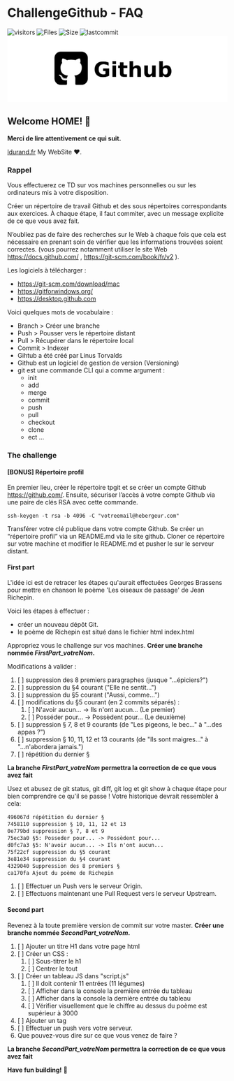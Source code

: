 # ChallengeGithub - FAQ
![visitors](https://visitor-badge.glitch.me/badge?page_id=aiola13)
![Files](https://img.shields.io/github/directory-file-count/Aiola13/ChallengeGithub_Full?style=flat-square)
![Size](https://img.shields.io/github/repo-size/Aiola13/ChallengeGithub_Full?style=flat-square)
![lastcommit](https://img.shields.io/github/last-commit/aiola13/ChallengeGithub_Full)
![Logo Github utilisé pour la FAQ](./ressources/github.jpg)

## Welcome HOME! 👋

**Merci de lire attentivement ce qui suit.**


[ldurand.fr](https://www.ldurand.fr) My WebSite ♥.



### Rappel

Vous effectuerez ce TD sur vos machines personnelles ou sur les ordinateurs mis à votre disposition. 

Créer un répertoire de travail Github et des sous répertoires correspondants aux exercices. 
À chaque étape, il faut commiter, avec un message explicite de ce que vous avez fait.

N’oubliez pas de faire des recherches sur le Web à chaque fois que cela est nécessaire en prenant soin de vérifier que les informations trouvées soient correctes. (vous pourrez notamment utiliser le site Web https://docs.github.com/ , https://git-scm.com/book/fr/v2 ).

Les logiciels à télécharger : 
* https://git-scm.com/download/mac
* https://gitforwindows.org/
* https://desktop.github.com

Voici quelques mots de vocabulaire :
* Branch > Créer une branche
* Push > Pousser vers le répertoire distant
* Pull > Récupérer dans le répertoire local
* Commit > Indexer
* Gihtub a été créé par Linus Torvalds
* Github est un logiciel de gestion de version (Versioning)
* git est une commande CLI qui a comme argument :
   * init
   * add
   * merge
   * commit
   * push
   * pull
   * checkout
   * clone
   * ect ...


### The challenge

#### [BONUS] Répertoire profil
En premier lieu, créer le répertoire tpgit et se créer un compte Github https://github.com/.
Ensuite, sécuriser l’accès à votre compte Github via une paire de clés RSA avec cette
commande.
```
ssh-keygen -t rsa -b 4096 -C "votreemail@hebergeur.com"
```
Transférer votre clé publique dans votre compte Github.
Se créer un “répertoire profil” via un README.md via le site github.
Cloner ce répertoire sur votre machine et modifier le README.md et pusher le sur le serveur
distant.

#### First part
L'idée ici est de retracer les étapes qu'aurait effectuées Georges Brassens pour mettre en chanson le poème 'Les oiseaux de passage' de Jean Richepin.

Voici les étapes à effectuer :
* créer un nouveau dépôt Git.
* le poème de Richepin est situé dans le fichier html index.html

Appropriez vous le challenge sur vos machines.
**Créer une branche nommée _FirstPart_votreNom_.**

Modifications à valider :
1. [ ] suppression des 8 premiers paragraphes (jusque "...épiciers?")
2. [ ] suppression du §4 courant ("Elle ne sentit...")
3. [ ] suppression du §5 courant ("Aussi, comme...")
4. [ ] modifications du §5 courant (en 2 commits séparés) :
    1. [ ] N'avoir aucun... -> Ils n'ont aucun... (Le premier)
    2. [ ] Posséder pour... -> Possèdent pour… (Le deuxième)
5. [ ] suppression § 7, 8 et 9 courants (de "Les pigeons, le bec..." à "...des appas ?")
6. [ ] suppression § 10, 11, 12 et 13 courants (de "Ils sont maigres..." à "...n'abordera jamais.")
7. [ ] répétition du dernier §

**La branche _FirstPart_votreNom_ permettra la correction de ce que vous avez fait**


Usez et abusez de git status, git diff, git log et git show à chaque étape pour bien comprendre ce qu'il se passe !
Votre historique devrait ressembler à cela:
```
496067d répétition du dernier §
7458110 suppression § 10, 11, 12 et 13
0e779bd suppression § 7, 8 et 9
75ec3a0 §5: Posseder pour... -> Possèdent pour...
d0fc7a3 §5: N'avoir aucun... -> Ils n'ont aucun...
75f22cf suppression du §5 courant
3e81e34 suppression du §4 courant
4329040 Suppression des 8 premiers §
ca170fa Ajout du poème de Richepin
```
1. [ ] Effectuer un Push vers le serveur Origin.
2. [ ] Effectuons maintenant une Pull Request vers le serveur Upstream.



#### Second part

Revenez à la toute première version de commit sur votre master.
**Créer une branche nommée _SecondPart_votreNom_.**

1. [ ] Ajouter un titre H1 dans votre page html
2. [ ] Créer un CSS :
    1. [ ] Sous-titrer le h1
    2. [ ] Centrer le tout
3. [ ] Créer un tableau JS dans "script.js"
    1. [ ] Il doit contenir 11 entrées (11 légumes)
    2. [ ] Afficher dans la console la première entrée du tableau
    3. [ ] Afficher dans la console la dernière entrée du tableau
    4. [ ] Vérifier visuellement que le chiffre au dessus du poème est supérieur à 3000
4. [ ] Ajouter un tag
5. [ ] Effectuer un push vers votre serveur.
6. Que pouvez-vous dire sur ce que vous venez de faire ?

**La branche _SecondPart_votreNom_ permettra la correction de ce que vous avez fait**


<!--#### Third part

Revenez à la toute première version de commit sur votre master.
**Créer une branche nommée _ThirdPart_votreNom_.**

1. [ ] Réeffectuer la _First Part_ jusqu'à l'étape 6.
2. [ ] Réeffectuer la _Second Part_ jusqu'à l'étape 3.
3. [ ] modifications du dernier § : (6 personnes prennent la première modif, les 6 autres la deuxième)
    1. [ ] Regardez-les, vieux coq, jeune oie édifiante ! -> Regardez-les, vielle poule, jeune oie édifiante !
    2. [ ] Regardez-les, vieux coq, jeune oie édifiante ! -> Regardez-les, vieux coq, jeune cigne édifiant !
4. [ ] Effectuer un rebase vers votre branche master.
5. Que pouvez-vous dire de rebase par rapport à un merge ?
6. [ ] Effectuer un Push vers le serveur Origin.
7. [ ] Effectuons maintenant une Pull Request vers le serveur Upstream. -->

**Have fun building!** 🚀
